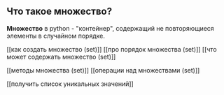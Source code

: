 ## Что такое множество?

**Множество** в python - "контейнер", содержащий не повторяющиеся элементы в случайном порядке.

[[как создать множество (set)]]
[[про порядок множества (set)]]
[[что может содержать множество (set)]]

[[методы множества (set)]]
[[операции над множествами (set)]]

[[получить список уникальных значений]]

